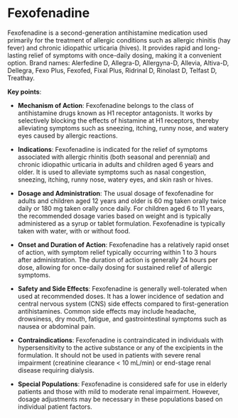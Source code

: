 [//]: # (
source: gpt-3 + jph editing
brands: Alerfedine D, Allegra-D, Allergyna-D, Allevia, Altiva-D, Dellegra, Fexo Plus, Fexofed, Fixal Plus, Ridrinal D, Rinolast D, Telfast D, Treathay
tags: antihistamines
)

# Fexofenadine

Fexofenadine is a second-generation antihistamine medication used primarily for the treatment of allergic conditions such as allergic rhinitis (hay fever) and chronic idiopathic urticaria (hives).  It provides rapid and long-lasting relief of symptoms with once-daily dosing, making it a convenient option. Brand names: Alerfedine D, Allegra-D, Allergyna-D, Allevia, Altiva-D, Dellegra, Fexo Plus, Fexofed, Fixal Plus, Ridrinal D, Rinolast D, Telfast D, Treathay.

**Key points**:

* **Mechanism of Action**: Fexofenadine belongs to the class of antihistamine drugs known as H1 receptor antagonists. It works by selectively blocking the effects of histamine at H1 receptors, thereby alleviating symptoms such as sneezing, itching, runny nose, and watery eyes caused by allergic reactions.

* **Indications**: Fexofenadine is indicated for the relief of symptoms associated with allergic rhinitis (both seasonal and perennial) and chronic idiopathic urticaria in adults and children aged 6 years and older. It is used to alleviate symptoms such as nasal congestion, sneezing, itching, runny nose, watery eyes, and skin rash or hives.

* **Dosage and Administration**: The usual dosage of fexofenadine for adults and children aged 12 years and older is 60 mg taken orally twice daily or 180 mg taken orally once daily. For children aged 6 to 11 years, the recommended dosage varies based on weight and is typically administered as a syrup or tablet formulation. Fexofenadine is typically taken with water, with or without food.

* **Onset and Duration of Action**: Fexofenadine has a relatively rapid onset of action, with symptom relief typically occurring within 1 to 3 hours after administration. The duration of action is generally 24 hours per dose, allowing for once-daily dosing for sustained relief of allergic symptoms.

* **Safety and Side Effects**: Fexofenadine is generally well-tolerated when used at recommended doses. It has a lower incidence of sedation and central nervous system (CNS) side effects compared to first-generation antihistamines. Common side effects may include headache, drowsiness, dry mouth, fatigue, and gastrointestinal symptoms such as nausea or abdominal pain.

* **Contraindications**: Fexofenadine is contraindicated in individuals with hypersensitivity to the active substance or any of the excipients in the formulation. It should not be used in patients with severe renal impairment (creatinine clearance < 10 mL/min) or end-stage renal disease requiring dialysis.

* **Special Populations**: Fexofenadine is considered safe for use in elderly patients and those with mild to moderate renal impairment. However, dosage adjustments may be necessary in these populations based on individual patient factors.
